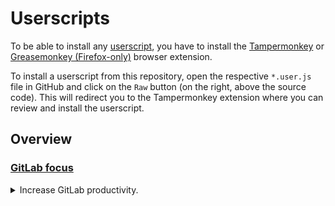 # Userscripts

To be able to install any [userscript](https://en.wikipedia.org/wiki/Userscript), you have to install the [Tampermonkey](https://www.tampermonkey.net/) or [Greasemonkey (Firefox-only)](https://www.greasespot.net/) browser extension.

To install a userscript from this repository, open the respective `*.user.js` file in GitHub and click on the `Raw` button (on the right, above the source code). This will redirect you to the Tampermonkey extension where you can review and install the userscript.

## Overview

### [GitLab focus](gitlab-focus.user.js)

<details><summary>Increase GitLab productivity.</summary><p>

New elements:
- labels for issues in related issues lists
- total weight with progress bar in epic views

Reformat elements:
- board cards (downsize and rearrange elements inside a card)

Highlight elements:
- related lists (add light yellow/orange background to open issues/MRs and downsize closed issues/MRs)

Dim elements:
- timeline items (downsize non-comments)
- placeholders (change font color to light gray)

<details><summary>Screenshots - Issue</summary><p>

![gitlab-focus-issue.webp](screenshots/gitlab-focus-issue.webp)

</p></details>

<details><summary>Screenshots - Board</summary><p>

![gitlab-focus-board.webp](screenshots/gitlab-focus-board.webp)

</p></details>

</p></details>
